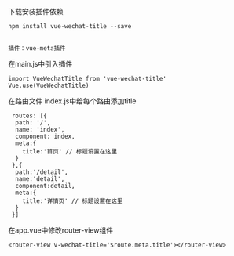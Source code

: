下载安装插件依赖

```
npm install vue-wechat-title --save


插件：vue-meta插件
```

在main.js中引入插件

```
import VueWechatTitle from 'vue-wechat-title'
Vue.use(VueWechatTitle)

```

在路由文件 index.js中给每个路由添加title

```
 routes: [{
  path: '/',
  name: 'index',
  component: index,
  meta:{
    title:'首页' // 标题设置在这里
  }
 },{
  path:'/detail',
  name:'detail',
  component:detail,
  meta:{
    title:'详情页' // 标题设置在这里
  }
 }]

```

在app.vue中修改router-view组件

```
<router-view v-wechat-title='$route.meta.title'></router-view>
```